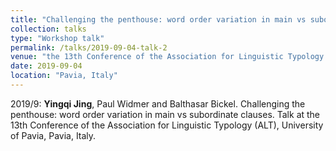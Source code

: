 ```yaml
---
title: "Challenging the penthouse: word order variation in main vs subordinate clauses"
collection: talks
type: "Workshop talk"
permalink: /talks/2019-09-04-talk-2
venue: "the 13th Conference of the Association for Linguistic Typology (ALT)"
date: 2019-09-04
location: "Pavia, Italy"
---
```


2019/9: **Yingqi Jing**, Paul Widmer and Balthasar Bickel. Challenging the penthouse: word order variation in main vs subordinate clauses. Talk at the 13th Conference of the Association for Linguistic Typology (ALT), University of Pavia, Pavia, Italy.

